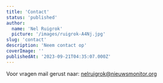 ```yaml
---
title: 'Contact'
status: 'published'
author:
  name: 'Nel Ruigrok'
  picture: '/images/ruigrok-A4Nj.jpg'
slug: 'contact'
description: 'Neem contact op'
coverImage: ''
publishedAt: '2023-09-21T04:35:07.000Z'
---
```




Voor vragen mail gerust naar: [nelruigrok@nieuwsmonitor.org](mailto:nelruigrok@nieuwsmonitor.org)



